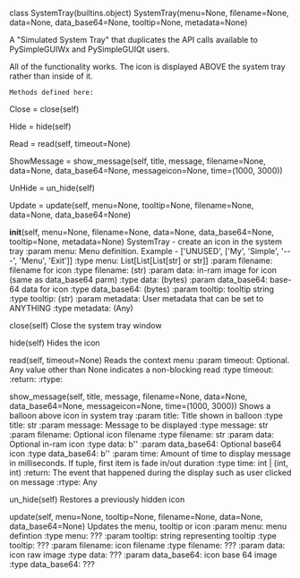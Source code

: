 class SystemTray(builtins.object)
      SystemTray(menu=None, filename=None, data=None, data_base64=None, tooltip=None, metadata=None)
 
A "Simulated System Tray" that duplicates the API calls available to PySimpleGUIWx and PySimpleGUIQt users.
 
All of the functionality works. The icon is displayed ABOVE the system tray rather than inside of it.
 
    Methods defined here:

Close = close(self)

Hide = hide(self)

Read = read(self, timeout=None)

ShowMessage = show_message(self, title, message, filename=None, data=None, data_base64=None, messageicon=None, time=(1000, 3000))

UnHide = un_hide(self)

Update = update(self, menu=None, tooltip=None, filename=None, data=None, data_base64=None)

__init__(self, menu=None, filename=None, data=None, data_base64=None, tooltip=None, metadata=None)
    SystemTray - create an icon in the system tray
    :param menu:        Menu definition. Example - ['UNUSED', ['My', 'Simple', '---', 'Menu', 'Exit']]
    :type menu:         List[List[List[str] or str]]
    :param filename:    filename for icon
    :type filename:     (str)
    :param data:        in-ram image for icon (same as data_base64 parm)
    :type data:         (bytes)
    :param data_base64: base-64 data for icon
    :type data_base64:  (bytes)
    :param tooltip:     tooltip string
    :type tooltip:      (str)
    :param metadata:    User metadata that can be set to ANYTHING
    :type metadata:     (Any)

close(self)
    Close the system tray window

hide(self)
    Hides the icon

read(self, timeout=None)
    Reads the context menu
    :param timeout: Optional.  Any value other than None indicates a non-blocking read
    :type timeout:
    :return:
    :rtype:

show_message(self, title, message, filename=None, data=None, data_base64=None, messageicon=None, time=(1000, 3000))
    Shows a balloon above icon in system tray
    :param title:       Title shown in balloon
    :type title:        str
    :param message:     Message to be displayed
    :type message:      str
    :param filename:    Optional icon filename
    :type filename:     str
    :param data:        Optional in-ram icon
    :type data:         b''
    :param data_base64: Optional base64 icon
    :type data_base64:  b''
    :param time:        Amount of time to display message in milliseconds. If tuple, first item is fade in/out duration
    :type time:         int | (int, int)
    :return:            The event that happened during the display such as user clicked on message
    :rtype:             Any

un_hide(self)
    Restores a previously hidden icon

update(self, menu=None, tooltip=None, filename=None, data=None, data_base64=None)
    Updates the menu, tooltip or icon
    :param menu:        menu defintion
    :type menu:         ???
    :param tooltip:     string representing tooltip
    :type tooltip:      ???
    :param filename:    icon filename
    :type filename:     ???
    :param data:        icon raw image
    :type data:         ???
    :param data_base64: icon base 64 image
    :type data_base64:  ???
